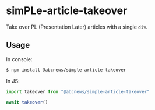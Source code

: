 # simPLe-article-takeover

Take over PL (Presentation Later) articles with a single `div`.

## Usage

In console:

```bash
$ npm install @abcnews/simple-article-takeover
```

In JS:

```javascript
import takeover from "@abcnews/simple-article-takeover"

await takeover()

```

